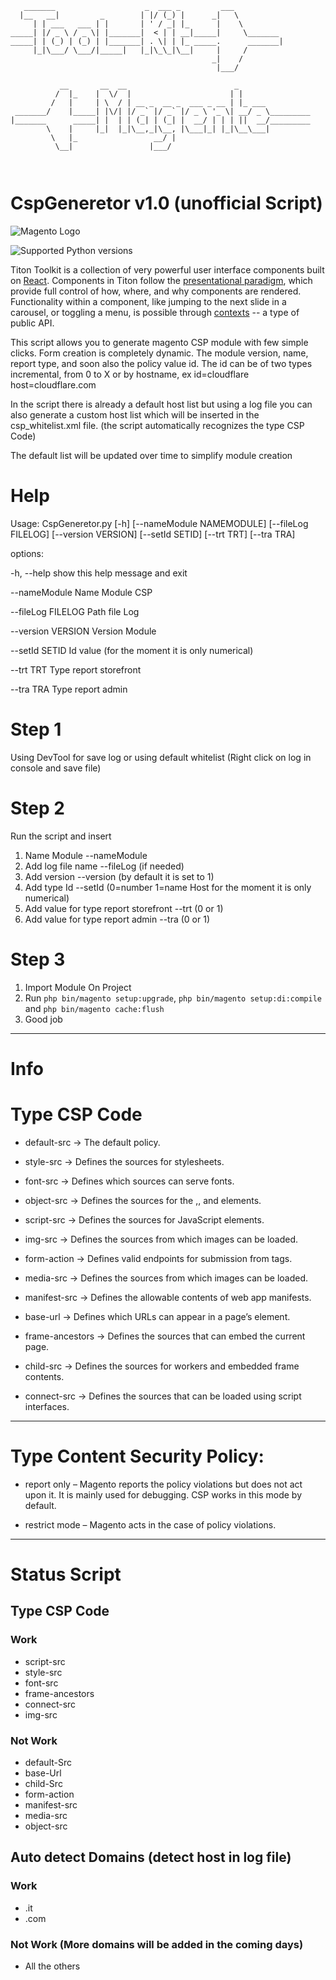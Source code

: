
```
   _______                    _  ___ _         ___
  |__   __|         _        | |/ (_) |      _|   \
     | | ___   ___ | |       | ' / _| |_      |    \
_____| |/ _ \ / _ \| |_______|  < | | __|_____|     \_______
_____| | (_) | (_) | |_______| . \| | |_ _____.      _______|
     |_|\___/ \___/|_____|   |_|\_\_|\__|     |     /
                                             _|    /
                                              |___/                         
                                      
           __       __  __                        _       
          /  |_    |  \/  |                      | |      
         /   |     | \  / | __ _  __ _  ___ _ __ | |_ ___ 
 _______/    |_____| |\/| |/ _` |/ _` |/ _ \ '_ \| __/ _ \_________
|_______      _____| |  | | (_| | (_| |  __/ | | | ||  __/_________
        \    |     |_|  |_|\__,_|\__, |\___|_| |_|\__\___|
         \   |_                 __/ |                   
          \__|                 |___/       
  
                                            
```



# CspGeneretor v1.0 (unofficial Script)  #
![Magento Logo](https://www.evemilano.com/wp-content/uploads/2017/06/Magento_logo.png)

![Supported Python versions](https://img.shields.io/badge/python_3.11-blue.svg)

Titon Toolkit is a collection of very powerful user interface components built on [React](https://facebook.github.io/react/). Components in Titon follow the [presentational paradigm](https://medium.com/@dan_abramov/smart-and-dumb-components-7ca2f9a7c7d0), which provide full control of how, where, and why components are rendered. Functionality within a component, like jumping to the next slide in a carousel, or toggling a menu, is possible through [contexts](https://facebook.github.io/react/docs/context.html) -- a type of public API.

This script allows you to generate magento CSP module with few simple clicks.
Form creation is completely dynamic.
The module version, name, report type, and soon also the policy value id.
The id can be of two types incremental, from 0 to X or by hostname, ex id=cloudflare host=cloudflare.com

In the script there is already a default host list but using a log file you can also generate a custom host list which will be inserted in the csp_whitelist.xml file. (the script automatically recognizes the type CSP Code)

The default list will be updated over time to simplify module creation

# Help
Usage: CspGeneretor.py [-h] [--nameModule NAMEMODULE] [--fileLog FILELOG] [--version VERSION] [--setId SETID]
               [--trt TRT] [--tra TRA]


options:

  -h, --help            show this help message and exit
  
  --nameModule          Name Module CSP
  
  --fileLog FILELOG     Path file Log
  
  --version VERSION     Version Module
  
  --setId SETID         Id value (for the moment it is only numerical)
  
  --trt TRT             Type report storefront
  
  --tra TRA             Type report admin

  # Step 1
  Using DevTool for save log or using default whitelist (Right click on log in console and save file)

  # Step 2
  Run the script and insert
  1. Name Module --nameModule
  2. Add log file name --fileLog (if needed)
  3. Add version --version (by default it is set to 1)
  4. Add type Id --setId (0=number 1=name Host for the moment it is only numerical)
  5. Add value for type report storefront --trt (0 or 1)
  6. Add value for type report admin --tra (0 or 1)
  
  # Step 3 
  1. Import Module On Project 
  2. Run `php bin/magento setup:upgrade`, `php bin/magento setup:di:compile` and `php bin/magento cache:flush`
  3. Good job

---------------------------

# Info

# Type CSP Code
- default-src -> The default policy. 

- style-src -> Defines the sources for stylesheets. 

- font-src -> Defines which sources can serve fonts.

- object-src -> Defines the sources for the ,, and elements.

- script-src -> Defines the sources for JavaScript elements.

- img-src	-> Defines the sources from which images can be loaded.

- form-action -> Defines valid endpoints for submission from tags.

- media-src -> Defines the sources from which images can be loaded.

- manifest-src -> Defines the allowable contents of web app manifests.

- base-url -> Defines which URLs can appear in a page’s <base> element.

- frame-ancestors -> Defines the sources that can embed the current page.

- child-src	-> Defines the sources for workers and embedded frame contents.

- connect-src	-> Defines the sources that can be loaded using script interfaces.

---------------------------

# Type Content Security Policy:

- report only – Magento reports the policy violations but does not act upon it. It is mainly used for debugging. CSP works in this mode by default.

- restrict mode – Magento acts in the case of policy violations.

---------------------------

# Status Script

## Type CSP Code
### Work

- script-src
- style-src
- font-src
- frame-ancestors
- connect-src
- img-src

### Not Work

- default-Src 
- base-Url 
- child-Src 
- form-action 	
- manifest-src 
- media-src 
- object-src 

## Auto detect Domains (detect host in log file)
### Work

- .it
- .com

### Not Work (More domains will be added in the coming days)
- All the others
